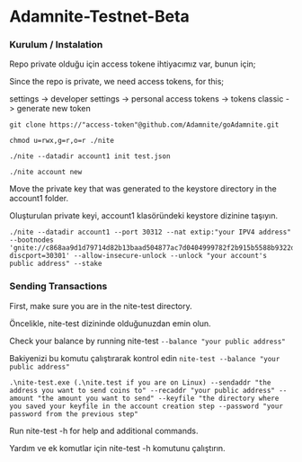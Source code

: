 # Adamnite-Testnet-Beta


### Kurulum / Instalation 
Repo private olduğu için access tokene ihtiyacımız var, bunun için;

Since the repo is private, we need access tokens, for this;

settings -> developer settings -> personal access tokens -> tokens classic -> generate new token

```
git clone https://"access-token"@github.com/Adamnite/goAdamnite.git
```


```
chmod u=rwx,g=r,o=r ./nite
```

```
./nite --datadir account1 init test.json
```

```
./nite account new
```
Move the private key that was generated to the keystore directory in the account1 folder.

Oluşturulan private keyi, account1 klasöründeki keystore dizinine taşıyın.
```
./nite --datadir account1 --port 30312 --nat extip:"your IPV4 address" --bootnodes 'gnite://c868aa9d1d79714d82b13baad504877ac7d0404999782f2b915b5588b9322de8ef137f2d225f34431985894f65ea5634332f178c32b51d23e09842e2d078bec9@38.17.51.24:0?discport=30301' --allow-insecure-unlock --unlock "your account's public address" --stake
```

### Sending Transactions
First, make sure you are in the nite-test directory. 

Öncelikle, nite-test dizininde olduğunuzdan emin olun.

Check your balance by running nite-test ``--balance "your public address"``

Bakiyenizi bu komutu çalıştırarak kontrol edin ``nite-test --balance "your public address"``

```
.\nite-test.exe (.\nite.test if you are on Linux) --sendaddr "the address you want to send coins to" --recaddr "your public address" --amount "the amount you want to send" --keyfile "the directory where you saved your keyfile in the account creation step --password "your password from the previous step"
```

Run nite-test -h for help and additional commands.

Yardım ve ek komutlar için nite-test -h komutunu çalıştırın.
